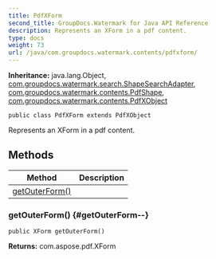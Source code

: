 ```yaml
---
title: PdfXForm
second_title: GroupDocs.Watermark for Java API Reference
description: Represents an XForm in a pdf content.
type: docs
weight: 73
url: /java/com.groupdocs.watermark.contents/pdfxform/
---
```

**Inheritance:**
java.lang.Object, [com.groupdocs.watermark.search.ShapeSearchAdapter](../../com.groupdocs.watermark.search/shapesearchadapter), [com.groupdocs.watermark.contents.PdfShape](../../com.groupdocs.watermark.contents/pdfshape), [com.groupdocs.watermark.contents.PdfXObject](../../com.groupdocs.watermark.contents/pdfxobject)
```
public class PdfXForm extends PdfXObject
```

Represents an XForm in a pdf content.
## Methods

| Method | Description |
| --- | --- |
| [getOuterForm()](#getOuterForm--) |  |
### getOuterForm() {#getOuterForm--}
```
public XForm getOuterForm()
```




**Returns:**
com.aspose.pdf.XForm
